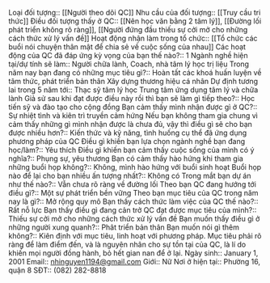 
Loại đối tượng:: [[Người theo dõi QC]]
Nhu cầu của đối tượng:: [[Truy cầu tri thức]]
Điều đối tượng thấy ở QC:: [[Nên học văn bằng 2 tâm lý]], [[Đường lối phát triển không rõ ràng]], [[Người đứng đầu thiếu sự cởi mở cho những cách thức xử lý vấn đề]]
Hoạt động nhận làm trong tổ chức:: [[Tổ chức các buổi nói chuyện thân mật để chia sẻ về cuộc sống của nhau]]
Các hoạt động của QC đã đáp ứng kỳ vọng của bạn thế nào?:: 1
Ngành nghề hiện tại/dự tính sẽ làm:: Người chữa lành, Coach, nhà tâm lý học trị liệu
Trong năm nay bạn đang có những mục tiêu gì?:: Hoàn tất các khoá huấn luyện về tâm thức, phát triển bản thân Xây dựng thương hiệu cá nhân
Dự định tương lai trong 5 năm tới:: Thạc sỹ tâm lý học Trung tâm ứng dụng tâm lý và chữa lành
Giả sử sau khi đạt được điều này rồi thì bạn sẽ làm gì tiếp theo?:: Học tiến sỹ và đào tạo cho cộng đồng 
Bạn cảm thấy mình nhận được gì ở QC?:: Sự nhiệt tình và kiên trì truyền cảm hứng
Nếu bạn không tham gia chung vì cảm thấy những gì mình nhận được là chưa đủ, vậy thì điều gì sẽ cho bạn được nhiều hơn?:: Kiến thức và kỹ năng, tình huống cụ thể đã ứng dụng phương pháp của QC
Điều gì khiến bạn lựa chọn ngành nghề bạn đang học/làm?:: Yêu thích
Điều gì khiến bạn cảm thấy cuộc sống của mình có ý nghĩa?:: Phụng sự, yêu thương 
Bạn có cảm thấy hào hứng khi tham gia những buổi họp không?:: Không, mình hào hứng với buổi sinh hoạt
Buổi họp nào để lại cho bạn nhiều ấn tượng nhất?:: Không có
Trong mắt bạn dự án như thế nào?:: Vẫn chưa rõ ràng về đường lối
Theo bạn QC đang hướng tới điều gì?:: Một sự phát triển bền vững 
Theo bạn mục tiêu của QC trong năm nay là gì?:: Mở rộng quy mô
Bạn thấy cách thức làm việc của QC thế nào?:: Rất nỗ lực
Bạn thấy điều gì đang cản trở QC đạt được mục tiêu của mình?:: Thiếu sự cởi mở cho những cách thức xử lý vấn đề 
Bạn muốn thấy điều gì ở những người xung quanh?:: Phât triển bản thân
Bạn muốn nói gì thêm không?:: Kiên định với mục tiêu, linh hoạt với phương pháp. Mục tiêu phải rõ ràng để làm điểm đến, và là nguyên nhân cho sự tồn tại của QC, là lí do khiến mọi người đồng hành, bỏ hết gian nan để ở lại. 
Ngày sinh:: January 1, 2001
Email:: nhinguyen1194@gmail.com
Giới:: Nữ
Nơi ở hiện tại:: Phường 16, quận 8
SĐT:: (082) 282-8818
